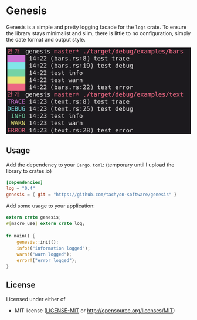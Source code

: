 # Genesis

Genesis is a simple and pretty logging facade for the `logs` crate.
To ensure the library stays minimalist and slim, there is little to no configuration, simply the date format and output style.

![example](example.png)
## Usage

Add the dependency to your `Cargo.toml`:
(temporary until I upload the library to crates.io)

```toml
[dependencies]
log = "0.4"
genesis = { git = "https://github.com/tachyon-software/genesis" }
```

Add some usage to your application:

```rust
extern crate genesis;
#[macro_use] extern crate log;

fn main() {
    genesis::init();
    info!("information logged");
    warn!("warn logged");
    error!("error logged");
}
```

## License

Licensed under either of

- MIT license ([LICENSE-MIT](LICENSE-MIT) or http://opensource.org/licenses/MIT)

